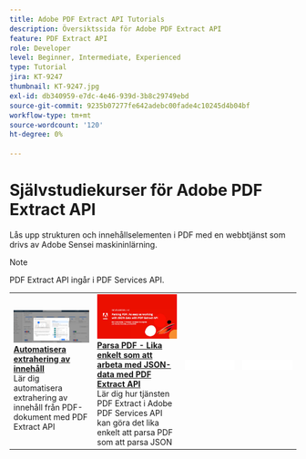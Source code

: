 ```yaml
---
title: Adobe PDF Extract API Tutorials
description: Översiktssida för Adobe PDF Extract API
feature: PDF Extract API
role: Developer
level: Beginner, Intermediate, Experienced
type: Tutorial
jira: KT-9247
thumbnail: KT-9247.jpg
exl-id: db340959-e7dc-4e46-939d-3b8c29749ebd
source-git-commit: 9235b07277fe642adebc00fade4c10245d4b04bf
workflow-type: tm+mt
source-wordcount: '120'
ht-degree: 0%

---
```


# Självstudiekurser för Adobe PDF Extract API

Lås upp strukturen och innehållselementen i PDF med en webbtjänst som drivs av Adobe Sensei maskininlärning.

>[!NOTE]
>
>PDF Extract API ingår i PDF Services API.

<table style="table-layout:fixed">
<tr>
  <td>
    <a href="automate-content-extraction.md">
      <img alt="Automatisera extrahering av innehåll" src="assets/automate-content-extraction.png" />
    </a>
    <div>
      <a href="automate-content-extraction.md"><strong>Automatisera extrahering av innehåll</strong></a>
      </div>
      Lär dig automatisera extrahering av innehåll från PDF-dokument med PDF Extract API
      <br>
  </td>
 <td>
    <a href="https://experienceleague.adobe.com/en/docs/events/adobe-developers-live-recordings/2021/oct2021/parsing-pdf">
      <img alt="Tolka PDF - Lika enkelt som att arbeta med JSON-data med PDF Extract API" src="assets/ParsingPDF_1280.png" />
    </a>
    <div>
      <a href="https://experienceleague.adobe.com/en/docs/events/adobe-developers-live-recordings/2021/oct2021/parsing-pdf"><strong>Parsa PDF - Lika enkelt som att arbeta med JSON-data med PDF Extract API</strong></a>
      </div>
      Lär dig hur tjänsten PDF Extract i Adobe PDF Services API kan göra det lika enkelt att parsa PDF som att parsa JSON
      <br>
  </td>
 <td>
       <img alt="Avgränsare" src="../assets/WhiteBanner_Placeholder.png">
       <div>
       <br>
 </td>
 <td>
       <img alt="Avgränsare" src="../assets/WhiteBanner_Placeholder.png">
       <div>
       <br>
 </td>
</tr>
</table>